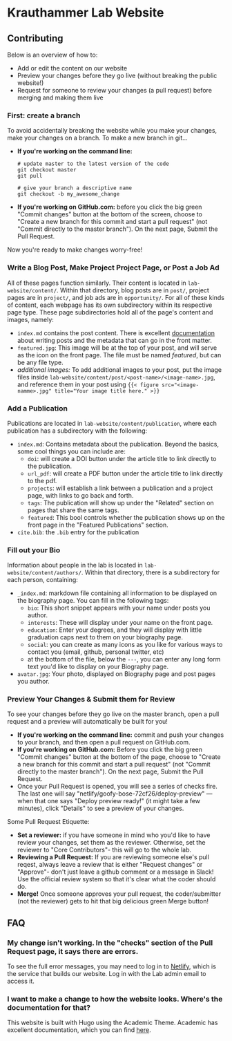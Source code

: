 # Krauthammer Lab Website

## Contributing

Below is an overview of how to:
* Add or edit the content on our website
* Preview your changes before they go live (without breaking the public website!)
* Request for someone to review your changes (a pull request) before merging and making them live

### First: create a branch
To avoid accidentally breaking the website while you make your changes, make your changes on a branch. To make a new branch in git...

* **If you're working on the command line:** 
  ```
  # update master to the latest version of the code
  git checkout master
  git pull

  # give your branch a descriptive name
  git checkout -b my_awesome_change
  ```
* **If you're working on GitHub.com:** before you click the big green "Commit changes" button at the bottom of the screen, choose to "Create a new branch for this commit and start a pull request" (not "Commit directly to the master branch"). On the next page, Submit the Pull Request. 

Now you're ready to make changes worry-free!

### Write a Blog Post, Make Project Project Page, or Post a Job Ad
All of these pages function similarly. Their content is located in `lab-website/content/`. Within that directory, blog posts are in `post/`, project pages are in `project/`, and job ads are in `opportunity/`. For all of these kinds of content, each webpage has its own subdirectory within its respective page type. These page subdirectories hold all of the page's content and images, namely: 

  * `index.md` contains the post content. There is excellent [documentation](https://sourcethemes.com/academic/docs/managing-content/) about writing posts and the metadata that can go in the front matter. 
  * `featured.jpg`: This image will be at the top of your post, and will serve as the icon on the front page. The file must be named *featured*, but can be any file type.
  * *additional images:* To add additional images to your post, put the image files inside `lab-website/content/post/<post-name>/<image-name>.jpg`, and reference them in your post using `{{< figure src="<image-namme>.jpg" title="Your image title here." >}}`

### Add a Publication
Publications are located in `lab-website/content/publication`, where each publication has a subdirectory with the following:

  * `index.md`: Contains metadata about the publication. Beyond the basics, some cool things you can include are:
    * `doi`: will create a DOI button under the article title to link directly to the publication. 
    * `url_pdf`: will create a PDF button under the article title to link directly to the pdf. 
    * `projects`: will establish a link between a publication and a project page, with links to go back and forth.
    * `tags`: The publication will show up under the "Related" section on pages that share the same tags.
    * `featured`: This bool controls whether the publication shows up on the front page in the "Featured Publications" section.
  * `cite.bib`: the `.bib` entry for the publication

### Fill out your Bio
Information about people in the lab is located in `lab-website/content/authors/`. Within that directory, there is a subdirectory for each person, containing:
* `_index.md`: markdown file containing all information to be displayed on the biography page. You can fill in the following tags:
  * `bio`: This short snippet appears with your name under posts you author.
  * `interests`: These will display under your name on the front page.
  * `education`: Enter your degrees, and they will display with little graduation caps next to them on your biography page. 
  * `social`: you can create as many icons as you like for various ways to contact you (email, github, personal twitter, etc)
  * at the bottom of the file, below the `---`, you can enter any long form text you'd like to display on your Biography page.
* `avatar.jpg`: Your photo, displayed on Biography page and post pages you author. 


### Preview Your Changes & Submit them for Review
To see your changes before they go live on the master branch, open a pull request and a preview will automatically be built for you! 

* **If you're working on the command line:** commit and push your changes to your branch, and then open a pull request on GitHub.com. 
* **If you're working on GitHub.com:** Before you click the big green "Commit changes" button at the bottom of the page, choose to "Create a new branch for this commit and start a pull request" (not "Commit directly to the master branch"). On the next page, Submit the Pull Request. 
* Once your Pull Request is opened, you will see a series of checks fire. The last one will say "netlify/goofy-bose-72cf26/deploy-preview" — when that one says "Deploy preview ready!" (it might take a few minutes), click "Details" to see a preview of your changes. 

Some Pull Request Etiquette:
* **Set a reviewer:** if you have someone in mind who you'd like to have review your changes, set them as the reviewer. Otherwise, set the reviewer to "Core Contributors"- this will go to the whole lab. 
* **Reviewing a Pull Request:** If you are reviewing someone else's pull reqest, always leave a review that is either "Request changes" or "Approve"- don't just leave a github comment or a message in Slack! Use the official review system so that it's clear what the coder should do. 
* **Merge!** Once someone approves your pull request, the coder/submitter (not the reviewer) gets to hit that big delicious green Merge button!


## FAQ

### My change isn't working. In the "checks" section of the Pull Request page, it says there are errors. 
To see the full error messages, you may need to log in to [Netlify](https://app.netlify.com/sites/goofy-bose-72cf26/overview), which is the service that builds our website. Log in with the Lab admin email to access it.

### I want to make a change to how the website looks. Where's the documentation for that?
This website is built with Hugo using the Academic Theme. Academic has excellent documentation, which you can find [here](https://sourcethemes.com/academic/docs/managing-content/).
